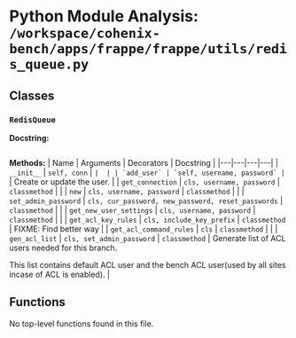 # Python Module Analysis: `/workspace/cohenix-bench/apps/frappe/frappe/utils/redis_queue.py`

## Classes

### `RedisQueue`


**Docstring:**
```

```

**Methods:**
| Name | Arguments | Decorators | Docstring |
|---|---|---|---|
| `__init__` | `self, conn` | `` |  |
| `add_user` | `self, username, password` | `` | Create or update the user. |
| `get_connection` | `cls, username, password` | `classmethod` |  |
| `new` | `cls, username, password` | `classmethod` |  |
| `set_admin_password` | `cls, cur_password, new_password, reset_passwords` | `classmethod` |  |
| `get_new_user_settings` | `cls, username, password` | `classmethod` |  |
| `get_acl_key_rules` | `cls, include_key_prefix` | `classmethod` | FIXME: Find better way |
| `get_acl_command_rules` | `cls` | `classmethod` |  |
| `gen_acl_list` | `cls, set_admin_password` | `classmethod` | Generate list of ACL users needed for this branch.

This list contains default ACL user and the bench ACL user(used by all sites incase of ACL is enabled). |





## Functions

No top-level functions found in this file.
